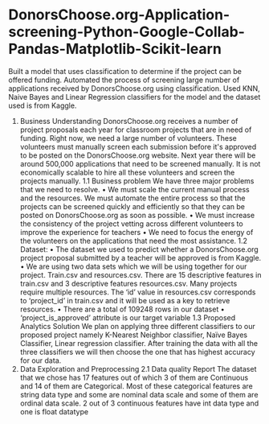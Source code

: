 # DonorsChoose.org-Application-screening-Python-Google-Collab-Pandas-Matplotlib-Scikit-learn
Built a model that uses classification to determine if the project can be offered funding. Automated the process of screening large number of applications received by DonorsChoose.org using classification. Used KNN, Naive Bayes and Linear Regression classifiers for the model and the dataset used is from Kaggle.

1. Business Understanding
DonorsChoose.org receives a number of project proposals each year for classroom projects that are 
in need of funding. Right now, we need a large number of volunteers. These volunteers must manually 
screen each submission before it's approved to be posted on the DonorsChoose.org website. Next 
year there will be around 500,000 applications that need to be screened manually. It is not 
economically scalable to hire all these volunteers and screen the projects manually. 
1.1 Business problem
We have three major problems that we need to resolve. 
• We must scale the current manual process and the resources. We must automate the 
entire process so that the projects can be screened quickly and efficiently so that they can 
be posted on DonorsChoose.org as soon as possible.
• We must increase the consistency of the project vetting across different volunteers to 
improve the experience for teachers
• We need to focus the energy of the volunteers on the applications that need the most 
assistance. 
1.2 Dataset: 
• The dataset we used to predict whether a DonorsChoose.org project proposal submitted 
by a teacher will be approved is from Kaggle.
• We are using two data sets which we will be using together for our project. Train.csv and 
resources.csv. There are 15 descriptive features in train.csv and 3 descriptive features 
resources.csv. Many projects require multiple resources. The ‘id’ value in resources.csv 
corresponds to ‘project_id’ in train.csv and it will be used as a key to retrieve resources. 
• There are a total of 109248 rows in our dataset
• ‘project_is_approved’ attribute is our target variable
1.3 Proposed Analytics Solution
We plan on applying three different classifiers to our proposed project namely K-Nearest 
Neighbor classifier, Naïve Bayes Classifier, Linear regression classifier. After training the data with 
all the three classifiers we will then choose the one that has highest accuracy for our data. 
2. Data Exploration and Preprocessing
2.1 Data quality Report
The dataset that we chose has 17 features out of which 3 of them are Continuous and 14 of them 
are Categorical. Most of these categorical features are string data type and some are nominal 
data scale and some of them are ordinal data scale. 2 out of 3 continuous features have int data 
type and one is float datatype
